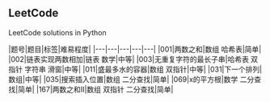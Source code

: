 ## LeetCode
LeetCode solutions in Python

|题号|题目|标签|难易程度|
|---|---|---|---|---|
|001|两数之和|数组 哈希表|简单|
|002|链表实现两数相加|链表 数学|中等|
|003|无重复字符的最长子串|哈希表 双指针 字符串 滑窗|中等|
|011|盛最多水的容器|数组 双指针|中等|
|031|下一个排列|数组|中等|
|035|搜索插入位置|数组 二分查找|简单|
|069|x的平方根|数学 二分查找|简单|
|167|两数之和II|数组 双指针 二分查找|简单|